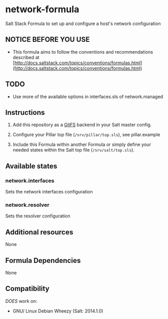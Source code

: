 # network-formula

Salt Stack Formula to set up and configure a host's network configuration

## NOTICE BEFORE YOU USE

* This formula aims to follow the conventions and recommendations described at [http://docs.saltstack.com/topics/conventions/formulas.html](http://docs.saltstack.com/topics/conventions/formulas.html)

## TODO

* Use more of the available options in interfaces.sls of network.managed

## Instructions

1. Add this repository as a [GitFS](http://docs.saltstack.com/topics/tutorials/gitfs.html) backend in your Salt master config.

2. Configure your Pillar top file (`/srv/pillar/top.sls`), see pillar.example

3. Include this Formula within another Formula or simply define your needed states within the Salt top file (`/srv/salt/top.sls`).

## Available states

### network.interfaces

Sets the network interfaces configuration

### network.resolver

Sets the resolver configuration

## Additional resources

None

## Formula Dependencies

None

## Compatibility

*DOES* work on:

* GNU/ Linux Debian Wheezy (Salt: 2014.1.0)
